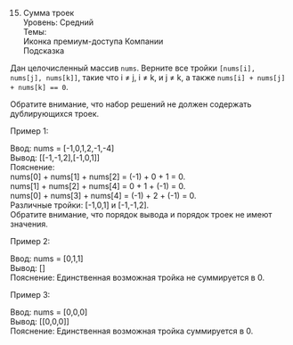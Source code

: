 15. Сумма троек  
Уровень: Средний  
Темы:  
Иконка премиум-доступа Компании  
Подсказка  

Дан целочисленный массив `nums`. Верните все тройки `[nums[i], nums[j], nums[k]]`, такие что i ≠ j, i ≠ k, и j ≠ k, а также `nums[i] + nums[j] + nums[k] == 0`.

Обратите внимание, что набор решений не должен содержать дублирующихся троек.

Пример 1:

Ввод: nums = [-1,0,1,2,-1,-4]  
Вывод: [[-1,-1,2],[-1,0,1]]  
Пояснение:  
nums[0] + nums[1] + nums[2] = (-1) + 0 + 1 = 0.  
nums[1] + nums[2] + nums[4] = 0 + 1 + (-1) = 0.  
nums[0] + nums[3] + nums[4] = (-1) + 2 + (-1) = 0.  
Различные тройки: [-1,0,1] и [-1,-1,2].  
Обратите внимание, что порядок вывода и порядок троек не имеют значения.

Пример 2:

Ввод: nums = [0,1,1]  
Вывод: []  
Пояснение: Единственная возможная тройка не суммируется в 0.

Пример 3:

Ввод: nums = [0,0,0]  
Вывод: [[0,0,0]]  
Пояснение: Единственная возможная тройка суммируется в 0.
